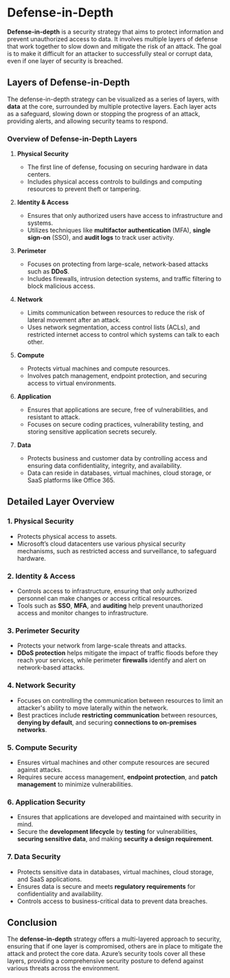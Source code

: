 # Defense-in-Depth

**Defense-in-depth** is a security strategy that aims to protect information and prevent unauthorized access to data. It involves multiple layers of defense that work together to slow down and mitigate the risk of an attack. The goal is to make it difficult for an attacker to successfully steal or corrupt data, even if one layer of security is breached.

## Layers of Defense-in-Depth

The defense-in-depth strategy can be visualized as a series of layers, with **data** at the core, surrounded by multiple protective layers. Each layer acts as a safeguard, slowing down or stopping the progress of an attack, providing alerts, and allowing security teams to respond.

### Overview of Defense-in-Depth Layers

1. **Physical Security**
   - The first line of defense, focusing on securing hardware in data centers.
   - Includes physical access controls to buildings and computing resources to prevent theft or tampering.

2. **Identity & Access**
   - Ensures that only authorized users have access to infrastructure and systems.
   - Utilizes techniques like **multifactor authentication** (MFA), **single sign-on** (SSO), and **audit logs** to track user activity.

3. **Perimeter**
   - Focuses on protecting from large-scale, network-based attacks such as **DDoS**.
   - Includes firewalls, intrusion detection systems, and traffic filtering to block malicious access.

4. **Network**
   - Limits communication between resources to reduce the risk of lateral movement after an attack.
   - Uses network segmentation, access control lists (ACLs), and restricted internet access to control which systems can talk to each other.

5. **Compute**
   - Protects virtual machines and compute resources.
   - Involves patch management, endpoint protection, and securing access to virtual environments.

6. **Application**
   - Ensures that applications are secure, free of vulnerabilities, and resistant to attack.
   - Focuses on secure coding practices, vulnerability testing, and storing sensitive application secrets securely.

7. **Data**
   - Protects business and customer data by controlling access and ensuring data confidentiality, integrity, and availability.
   - Data can reside in databases, virtual machines, cloud storage, or SaaS platforms like Office 365.

## Detailed Layer Overview

### **1. Physical Security**
   - Protects physical access to assets.
   - Microsoft’s cloud datacenters use various physical security mechanisms, such as restricted access and surveillance, to safeguard hardware.

### **2. Identity & Access**
   - Controls access to infrastructure, ensuring that only authorized personnel can make changes or access critical resources.
   - Tools such as **SSO**, **MFA**, and **auditing** help prevent unauthorized access and monitor changes to infrastructure.

### **3. Perimeter Security**
   - Protects your network from large-scale threats and attacks.
   - **DDoS protection** helps mitigate the impact of traffic floods before they reach your services, while perimeter **firewalls** identify and alert on network-based attacks.

### **4. Network Security**
   - Focuses on controlling the communication between resources to limit an attacker's ability to move laterally within the network.
   - Best practices include **restricting communication** between resources, **denying by default**, and securing **connections to on-premises networks**.

### **5. Compute Security**
   - Ensures virtual machines and other compute resources are secured against attacks.
   - Requires secure access management, **endpoint protection**, and **patch management** to minimize vulnerabilities.

### **6. Application Security**
   - Ensures that applications are developed and maintained with security in mind.
   - Secure the **development lifecycle** by **testing** for vulnerabilities, **securing sensitive data**, and making **security a design requirement**.

### **7. Data Security**
   - Protects sensitive data in databases, virtual machines, cloud storage, and SaaS applications.
   - Ensures data is secure and meets **regulatory requirements** for confidentiality and availability.
   - Controls access to business-critical data to prevent data breaches.

## Conclusion

The **defense-in-depth** strategy offers a multi-layered approach to security, ensuring that if one layer is compromised, others are in place to mitigate the attack and protect the core data. Azure’s security tools cover all these layers, providing a comprehensive security posture to defend against various threats across the environment.
